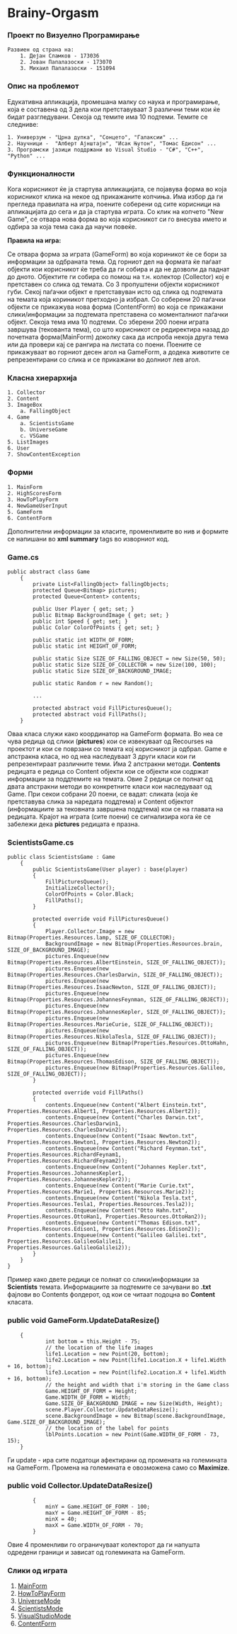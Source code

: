 ﻿# Brainy-Orgasm

### Проект по Визуелно Програмирање

	Развиен од страна на:
		1. Дејан Сламков - 173036
		2. Јован Папалазоски - 173070
		3. Михаил Папалазоски - 151094


### Опис на проблемот

Едукативна апликација, промешана малку со наука и програмирање, која е составена од 3 дела кои претставуваат
3 различни теми кои ќе бидат разгледувани. Секоја од темите има 10 подтеми. Темите се следниве:

	1. Универзум - "Црна дупка", "Сонцето", "Галаксии" ...
	2. Научници -  "Алберт Ајнштајн", "Исак Њутон", "Томас Едисон" ...
	3. Програмски јазици поддржани во Visual Studio - "C#", "C++", "Python" ...

### Функционалности

Кога корисникот ќе ја стартува апликацијата, се појавува форма во која корисникот клика на некое од прикажаните
копчиња. Има избор да ги прегледа правилата на игра, поените соберени од сите корисници на апликацијата до сега и 
да ја стартува играта. Со клик на копчето "New Game", се отвара нова форма во која корисникот си го внесува името и
одбира за која тема сака да научи повеќе.

**Правила на игра:**

Се отвара форма за играта (GameForm) во која кориникот ќе се бори за информации за одбраната тема. Од горниот дел на формата ќе паѓаат објекти кои корисникот ќе треба да ги собира и да не дозволи да паднат до дното. Објектите ги собира со помош на т.н. колектор (Collector) кој е претставен со слика од темата. Со 3 пропуштени објекти корисникот губи. Секој паѓачки објект е претставуван исто од слика од подтемата на темата која кориникот претходно ја избрал. Со соберени 20 паѓачки објекти се прикажува нова форма (ContentForm) во која се прикажани слики/информации за подтемата претставена со моменталниот паѓачки објект. Секоја тема има 10 подтеми. Со зберени 200 поени играта завршува (текованта тема), со што корисникот се редиректира назад до почетната форма(MainForm) доколку сака да испроба некоја друга тема или да провери кај се рангира на листата со поени. Поените се прикажуваат во горниот десен агол на GameForm, а додека животите се репрезентирани со слика и се прикажани во долниот лев агол.

### Класна хиерархија

	1. Collector
	2. Content
	3. ImageBox
		a. FallingObject
	4. Game
		a. ScientistsGame
		b. UniverseGame
		c. VSGame
	5. ListImages
	6. User
	7. ShowContentException

### Форми
    1. MainForm
    2. HighScoresForm
    3. HowToPlayForm
    4. NewGameUserInput
    5. GameForm
    6. ContentForm

Дополнителни информации за класите, променливите во нив и формите се напишани во **xml summary** tags во изворниот код.

### Game.cs
```
public abstract class Game
    {
        private List<FallingObject> fallingObjects;
        protected Queue<Bitmap> pictures;
        protected Queue<Content> contents;

        public User Player { get; set; }
        public Bitmap BackgroundImage { get; set; }
        public int Speed { get; set; }
        public Color ColorOfPoints { get; set; }

        public static int WIDTH_OF_FORM;
        public static int HEIGHT_OF_FORM;

        public static Size SIZE_OF_FALLING_OBJECT = new Size(50, 50);
        public static Size SIZE_OF_COLLECTOR = new Size(100, 100);
        public static Size SIZE_OF_BACKGROUND_IMAGE;

        public static Random r = new Random();
        
        ...
        
        protected abstract void FillPicturesQueue();
        protected abstract void FillPaths();
    }
```
Оваа класа служи како координатор на GameForm формата. Во неа се чува редица од слики (**pictures**) кои се извекуваат од Recourses на проектот и кои се поврзани со темата кој корисникот ја одбрал. Game е апстракна класа, но од неа наследуваат 3 други класи кои ги репрезентираат различните теми. Има 2 апстракни методи. **Contents** редицата е редица со Content објекти кои се објекти кои содржат информации за поддтемите на темата. Овие 2 редици се полнат од двата апстракни методи во конкретните класи кои наследуваат од Game. При секои собрани 20 поени, се вадат: сликата (која ќе претставува слика за наредата поддтема) и Content објектот (информациите за тековната завршена поддтема) кои се на главата на редицата. Крајот на играта (сите поени) се сигнализира кога ќе се забележи дека **pictures** редицата е празна.

### ScientistsGame.cs
```
public class ScientistsGame : Game
    {
        public ScientistsGame(User player) : base(player)
        {
            FillPicturesQueue();
            InitializeCollector();
            ColorOfPoints = Color.Black;
            FillPaths();
        }

        protected override void FillPicturesQueue()
        {
            Player.Collector.Image = new Bitmap(Properties.Resources.lamp, SIZE_OF_COLLECTOR);
            BackgroundImage = new Bitmap(Properties.Resources.brain, SIZE_OF_BACKGROUND_IMAGE);
            pictures.Enqueue(new Bitmap(Properties.Resources.AlbertEinstein, SIZE_OF_FALLING_OBJECT));
            pictures.Enqueue(new Bitmap(Properties.Resources.CharlesDarwin, SIZE_OF_FALLING_OBJECT));
            pictures.Enqueue(new Bitmap(Properties.Resources.IsaacNewton, SIZE_OF_FALLING_OBJECT));
            pictures.Enqueue(new Bitmap(Properties.Resources.JohannesFeynman, SIZE_OF_FALLING_OBJECT));
            pictures.Enqueue(new Bitmap(Properties.Resources.JohannesKepler, SIZE_OF_FALLING_OBJECT));
            pictures.Enqueue(new Bitmap(Properties.Resources.MarieCurie, SIZE_OF_FALLING_OBJECT));
            pictures.Enqueue(new Bitmap(Properties.Resources.NikolaTesla, SIZE_OF_FALLING_OBJECT));
            pictures.Enqueue(new Bitmap(Properties.Resources.OttoHahn, SIZE_OF_FALLING_OBJECT));
            pictures.Enqueue(new Bitmap(Properties.Resources.ThomasEdison, SIZE_OF_FALLING_OBJECT));
            pictures.Enqueue(new Bitmap(Properties.Resources.Galileo, SIZE_OF_FALLING_OBJECT));
        }

        protected override void FillPaths()
        {
            contents.Enqueue(new Content("Albert Einstein.txt", Properties.Resources.Albert1, Properties.Resources.Albert2));
            contents.Enqueue(new Content("Charles Darwin.txt", Properties.Resources.CharlesDarwin1, Properties.Resources.CharlesDarwin2));
            contents.Enqueue(new Content("Isaac Newton.txt", Properties.Resources.Newton1, Properties.Resources.Newton2));
            contents.Enqueue(new Content("Richard Feynman.txt", Properties.Resources.RichardFeynam1, Properties.Resources.RichardFeynam2));
            contents.Enqueue(new Content("Johannes Kepler.txt", Properties.Resources.JohannesKepler1, Properties.Resources.JohannesKepler2));
            contents.Enqueue(new Content("Marie Curie.txt", Properties.Resources.Marie1, Properties.Resources.Marie2));
            contents.Enqueue(new Content("Nikola Tesla.txt", Properties.Resources.Tesla1, Properties.Resources.Tesla2));
            contents.Enqueue(new Content("Otto Hahn.txt", Properties.Resources.OttoHan1, Properties.Resources.OttoHan2));
            contents.Enqueue(new Content("Thomas Edison.txt", Properties.Resources.Edison1, Properties.Resources.Edison2));
            contents.Enqueue(new Content("Galileo Galilei.txt", Properties.Resources.GalileoGalilei1, Properties.Resources.GalileoGalilei2));
        }
    }
}
```
Пример како двете редици се полнат со слики/информации за **Scientists** темата. Информациите за подтемите се зачувани во **.txt** фајлови во Contents фолдерот, од кои се читаат подоцна во **Content** класата.

### public void GameForm.UpdateDataResize()
```
    {
            int bottom = this.Height - 75;
            // the location of the life images
            life1.Location = new Point(20, bottom);
            life2.Location = new Point(life1.Location.X + life1.Width + 16, bottom);
            life3.Location = new Point(life2.Location.X + life1.Width + 16, bottom);
            // the height and width that i'm storing in the Game class
            Game.HEIGHT_OF_FORM = Height;
            Game.WIDTH_OF_FORM = Width;
            Game.SIZE_OF_BACKGROUND_IMAGE = new Size(Width, Height);
            scene.Player.Collector.UpdateDataResize();
            scene.BackgroundImage = new Bitmap(scene.BackgroundImage, Game.SIZE_OF_BACKGROUND_IMAGE);
            // the location of the label for points
            lblPoints.Location = new Point(Game.WIDTH_OF_FORM - 73, 15);
    }
```
Ги update - ира сите податоци афектирани од промената на големината на GameForm. Промена на големината е овозможена само со **Maximize**.

### public void Collector.UpdateDataResize()
```
        {
            minY = Game.HEIGHT_OF_FORM - 100;
            maxY = Game.HEIGHT_OF_FORM - 85;
            minX = 40;
            maxX = Game.WIDTH_OF_FORM - 70;
        }
```
Овие 4 променливи го ограничуваат колекторот да ги напушта одредени граници и зависат од големината на GameForm.

### Слики од играта
1. [MainForm](Screenshots/MainForm.png)
2. [HowToPlayForm](Screenshots/HowToPlayForm.png)
3. [UniverseMode](Screenshots/UniverseMode.png)
4. [ScientistsMode](Screenshots/ScientistsMode.png)
5. [VisualStudioMode](Screenshots/VisualStudioMode.png)
6. [ContentForm](Screenshots/ContentForm.png)
